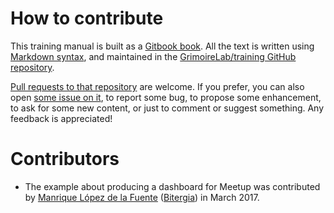 # How to contribute

This training manual is built as a [Gitbook book](http://gitbook.com). All the text is written using [Markdown syntax](https://www.gitbook.com/book/gitbookio/markdown/), and maintained in the [GrimoireLab/training GitHub repository](http://github.com/GrimoireLab/training/).

[Pull requests to that repository](https://github.com/GrimoireLab/training/pulls) are welcome. If you prefer, you can also open [some issue on it](https://github.com/GrimoireLab/training/issues), to report some bug, to propose some enhancement, to ask for some new content, or just to comment or suggest something. Any feedback is appreciated!

# Contributors

* The example about producing a dashboard for Meetup was contributed by [Manrique López de la Fuente](https://twitter.com/jsmanrique) ([Bitergia](http://bitergia.com)) in March 2017.
